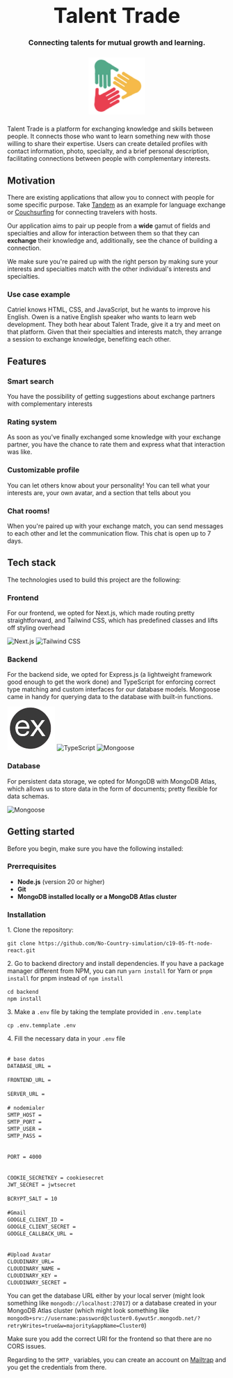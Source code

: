 <div align="center">
  
<h1 style="font-size: 3rem; margin: 5px auto;">Talent Trade</h1>

### Connecting talents for mutual growth and learning.

<img style="margin: 8px auto;" src="/assets/logo.svg" alt="Talent Trade Logo" width="130">

</div>

Talent Trade is a platform for exchanging knowledge and skills between people. It connects those who want to learn something new with those willing to share their expertise. Users can create detailed profiles with contact information, photo, specialty, and a brief personal description, facilitating connections between people with complementary interests.

<h2>Motivation</h2>
<p>There are existing applications that allow you to connect with people for some specific purpose. Take <a href="https://tandem.net/es" target="_blank">Tandem</a> as an example for language exchange or <a href="https://www.couchsurfing.com/">Couchsurfing</a> for connecting travelers with hosts.</p>
<p>Our application aims to pair up people from a <b>wide</b> gamut of fields and specialties and allow for interaction between them so that they can <strong>exchange</strong> their knowledge and, additionally, see the chance of building a connection.</p>
<p>We make sure you're paired up with the right person by making sure your interests and specialties match with the other individual's interests and specialties.</p>

<h3>Use case example</h3>
Catriel knows HTML, CSS, and JavaScript, but he wants to improve his English. Owen is a native English speaker who wants to learn web development. They both hear about Talent Trade, give it a try and meet on that platform. Given that their specialties and interests match, they arrange a session to exchange knowledge, benefiting each other.

<h2>Features</h2>
<h3>Smart search</h3>
<p>You have the possibility of getting suggestions about exchange partners with complementary interests</p>
<h3>Rating system</h3>
<p>As soon as you've finally exchanged some knowledge with your exchange partner, you have the chance to rate them and express what that interaction was like.</p>
<h3>Customizable profile</h3>
<p>You can let others know about your personality! You can tell what your interests are, your own avatar, and a section that tells about you</p>
<h3>Chat rooms!</h3>
<p>When you're paired up with your exchange match, you can send messages to each other and let the communication flow. This chat is open up to 7 days.</p>

<h2>Tech stack</h2>
The technologies used to build this project are the following:
<h3>Frontend</h3>
<p>For our frontend, we opted for Next.js, which made routing pretty straightforward, and Tailwind CSS, which has predefined classes and lifts off styling overhead</p>
<div>
<img height="100" alt="Next.js" src="https://www.drupal.org/files/project-images/nextjs-icon-dark-background.png"/>
<img height="100" alt="Tailwind CSS" src="https://sudoaugustin.gallerycdn.vsassets.io/extensions/sudoaugustin/tailwindcss-transpiler/0.0.8/1637868312894/Microsoft.VisualStudio.Services.Icons.Default"/>
</div>

<h3>Backend</h3>
<p>For the backend side, we opted for Express.js (a lightweight framework good enough to get the work done) and TypeScript for enforcing correct type matching and custom interfaces for our database models. Mongoose came in handy for querying data to the database with built-in functions.</p>
<div>
  <img height="100" alt="Express.js" src="/assets/express.png"/>
  <img height="100" alt="TypeScript" src="https://cdn.iconscout.com/icon/free/png-256/free-typescript-1174965.png?f=webp&w=256"/>
  <img height="100" width="150" alt="Mongoose" src="https://thecodebarbarian.com/images/mongoose5.png"/>
</div>

<h3>Database</h3>
<p>For persistent data storage, we opted for MongoDB with MongoDB Atlas, which allows us to store data in the form of documents; pretty flexible for data schemas.</p>
<img height="100" alt="Mongoose" src="https://cdn.iconscout.com/icon/free/png-256/free-mongodb-3521676-2945120.png?f=webp"/>

<h2>Getting started</h2>
Before you begin, make sure you have the following installed:
<h3>Prerrequisites</h3>
<ul>
  <li><b>Node.js</b> (version 20 or higher)</li>
  <li><b>Git</b></li>
  <li><b>MongoDB installed locally or a MongoDB Atlas cluster</b></li>
</ul>
<h3>Installation</h3>
<p>1. Clone the repository:</p>

```
git clone https://github.com/No-Country-simulation/c19-05-ft-node-react.git
```

<p>2. Go to backend directory and install dependencies. If you have a package manager different from NPM, you can run <code>yarn install</code> for Yarn or <code>pnpm install</code> for pnpm instead of <code>npm install</code></p>

```
cd backend
npm install
```

<p>3. Make a <code>.env</code> file by taking the template provided in <code>.env.template</code> </p>

```
cp .env.temmplate .env
```


<p>4. Fill the necessary data in your <code>.env</code> file </p>

```

# base datos
DATABASE_URL = 

FRONTEND_URL =

SERVER_URL =

# nodemialer
SMTP_HOST = 
SMTP_PORT = 
SMTP_USER = 
SMTP_PASS = 


PORT = 4000


COOKIE_SECRETKEY = cookiesecret
JWT_SECRET = jwtsecret

BCRYPT_SALT = 10

#Gmail
GOOGLE_CLIENT_ID = 
GOOGLE_CLIENT_SECRET = 
GOOGLE_CALLBACK_URL = 


#Upload Avatar
CLOUDINARY_URL=
CLOUDINARY_NAME = 
CLOUDINARY_KEY = 
CLOUDINARY_SECRET =
```
<p>You can get the database URL either by your local server (might look something like <code>mongodb://localhost:27017</code>) or a database created in your MongoDB Atlas cluster (which might look something like <code>mongodb+srv://username:password@cluster0.6ywut5r.mongodb.net/?retryWrites=true&w=majority&appName=Cluster0</code>)</p>
<p>Make sure you add the correct URI for the frontend so that there are no CORS issues.</p>
<p>Regarding to the <code>SMTP_</code> variables, you can create an account on <a href="https://mailtrap.io/">Mailtrap</a> and you get the credentials from there.</p>
